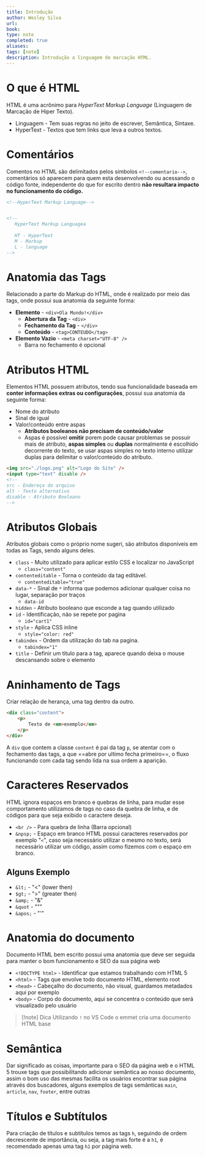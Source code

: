 ```yaml
---
title: Introdução 
author: Wesley Silva
url:
book:
type: note
completed: true
aliases:
tags: [note]
description: Introdução a linguagem de marcação HTML.
---
```

# O que é HTML
HTML é uma acrônimo para *HyperText Markup Language* (Linguagem de Marcação de Hiper Texto).
- Linguagem - Tem suas regras no jeito de escrever, Semântica, Sintaxe.
- HyperText - Textos que tem links que leva a outros textos.

# Comentários
Comentos no HTML são delimitados pelos símbolos `<!--comentario-->`, comentários só aparecem para quem esta desenvolvendo ou acessando o código fonte, independente do que for escrito dentro **não resultara impacto no funcionamento do código.** 
```html
<!--HyperText Markup Language-->


<!--
   HyperText Markup Languagea
   
   HT - HyperText
   M - Markup
   L - language
-->
```

# Anatomia das Tags
Relacionado a parte do Markup do HTML, onde é realizado por meio das tags, onde possui sua anatomia da seguinte forma:
- **Elemento** - `<div>Ola Mundo!</div>`
	- **Abertura da Tag** - `<div>`
	- **Fechamento da Tag** - `</div>`
	- **Conteúdo** - `<tag>CONTEUDO</tag>`
- **Elemento Vazio** - `<meta charset="UTF-8" />`
	- Barra no fechamento  é opcional
	
# Atributos HTML
Elementos HTML possuem atributos, tendo sua funcionalidade baseada em **conter informações extras ou configurações**, possui sua anatomia da seguinte forma:
- Nome do atributo
- Sinal de igual
- Valor/conteúdo entre aspas
	- **Atributos booleanos não precisam de conteúdo/valor**
	- Aspas é possível **omitir** porem pode causar problemas se possuir mais de atributo, **aspas simples** ou **duplas** normalmente é escolhido decorrente do texto, se usar aspas simples no texto interno utilizar duplas para delimitar o valor/conteúdo do atributo.
```html
<img src="./logo.png" alt="Logo do Site" />
<input type="text" disable />
<!--
src - Endereço do arquivo
alt - Texto alternativo
disable - Atributo Booleano
-->
```

# Atributos Globais
Atributos globais como o próprio nome sugeri, são atributos disponíveis em todas as Tags, sendo alguns deles.
- `class` - Muito utilizado para aplicar estilo CSS e localizar no JavaScript
	- `class="content"`
- `contenteditable` - Torna o conteúdo da tag editável.
	- `contenteditable="true"`
- `data-*` - Sinal de `*` informa que podemos adicionar qualquer coisa no lugar, separação por traços
	- `data-id`
- `hidden` - Atributo booleano que esconde a tag quando utilizado
- `id` - Identificação, não se repete por pagina
	- `id="cart1"`
- `style` - Aplica CSS inline
	- `style="color: red"`
- `tabindex` - Ordem da utilização do tab na pagina.
	- `tabindex="1"`
- `title` - Definir um titulo para a tag, aparece quando deixa o mouse descansando sobre o elemento

# Aninhamento de Tags
Criar relação de herança, uma tag dentro da outro.

```html
<div class="content">
	<p>
		Texto de <em>exemplo</em>
	</p>
</div>
```

A `div` que contem a classe `content` é pai da tag `p`, se atentar com o fechamento das tags, a que ==abre por ultimo fecha primeiro==, o fluxo funcionando com cada tag sendo lida na sua ordem a aparição.

# Caracteres Reservados
HTML ignora espaços em branco e quebras de linha, para mudar esse comportamento utilizamos de tags no caso da quebra de linha, e de códigos para que seja exibido o caractere deseja.
- `<br />` - Para quebra de linha (Barra opcional)
- `&npsp;` - Espaço em branco
HTML possui caracteres reservados por exemplo "`<`", caso seja necessário utilizar o mesmo no texto, será necessário utilizar um código, assim como fizemos com o espaço em branco.

## Alguns Exemplo
- `&lt;` - "<" (lower then)
- `$gt;` - ">" (greater then)
- `&amp;` - "&"
- `&quot` - """
- `&apos;` - "'"

# Anatomia do documento
Documento HTML bem escrito possui uma anatomia que deve ser seguida para manter o bom funcionamento e SEO da sua página web
- `<!DOCTYPE html>` - Identificar que estamos trabalhando com HTML 5
- `<html>` - Tags que envolve todo documento HTML, elemento root
- `<head>` - Cabeçalho do documento, não visual, guardamos metadados aqui por exemplo
- `<body>` - Corpo do documento, aqui se concentra o conteúdo que será visualizado pelo usuário

>[!note] Dica
>Utilizando `!` no VS Code o emmet cria uma documento HTML base

# Semântica
Dar significado as coisas, importante para o SEO da página web e o HTML 5 trouxe tags que possibilitando adicionar semântica ao nosso documento, assim o bom uso das mesmas facilita os usuários encontrar sua página através dos buscadores, alguns exemplos de tags semânticas `main`, `article`, `nav`, `footer`, entre outras

# Títulos e Subtítulos
Para criação de títulos e subtítulos temos as tags `h`, seguindo de ordem decrescente de importância, ou seja, a tag mais forte é a `h1`, é recomendado apenas uma tag `h1` por página web.